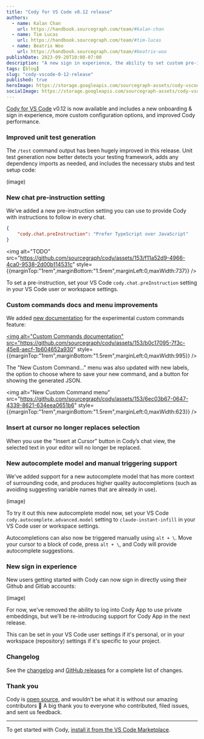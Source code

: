 ```yaml
---
title: "Cody for VS Code v0.12 release"
authors:
  - name: Kalan Chan
    url: https://handbook.sourcegraph.com/team/#kalan-chan
  - name: Tim Lucas
    url: https://handbook.sourcegraph.com/team/#tim-lucas
  - name: Beatrix Woo
    url: https://handbook.sourcegraph.com/team/#beatrix-woo  
publishDate: 2023-09-20T10:00-07:00
description: "A new sign in experience, the ability to set custom pre-instructions, improved unit test generation, and a new autocomplete model."
tags: [blog]
slug: "cody-vscode-0-12-release"
published: true
heroImage: https://storage.googleapis.com/sourcegraph-assets/cody-vscode-0.12.0-og-image.jpg
socialImage: https://storage.googleapis.com/sourcegraph-assets/cody-vscode-0.12.0-og-image.jpg
---
```


[Cody for VS Code](https://marketplace.visualstudio.com/items?itemName=sourcegraph.cody-ai) v0.12 is now available and includes a new onboarding & sign in experience, more custom configuration options, and improved Cody performance.

### Improved unit test generation

The `/test` command output has been hugely improved in this release. Unit test generation now better detects your testing framework, adds any dependency imports as needed, and includes the necessary stubs and test setup code:

(image)

### New chat pre-instruction setting

We’ve added a new pre-instruction setting you can use to provide Cody with instructions to follow in every chat.

```json
{
    "cody.chat.preInstruction": "Prefer TypeScript over JavaScript"
}
```

<img alt="TODO" src="https://github.com/sourcegraph/cody/assets/153/f11a52d9-4966-4ca0-9538-2d00b114531c" style={{marginTop:"1rem",marginBottom:"1.5rem",marginLeft:0,maxWidth:737}} />

To set a pre-instruction, set your VS Code `cody.chat.preInstruction` setting in your VS Code user or workspace settings.

### Custom commands docs and menu improvements

We added [new documentation](https://docs.sourcegraph.com/cody/custom-commands) for the experimental custom commands feature:

<a href="https://docs.sourcegraph.com/cody/custom-commands"><img alt="Custom Commands documentation" src="https://github.com/sourcegraph/cody/assets/153/b0c17095-7f3c-45e8-aecf-1b604652a930" style={{marginTop:"1rem",marginBottom:"1.5rem",marginLeft:0,maxWidth:995}} /></a>

The "New Custom Command…" menu was also updated with new labels, the option to choose where to save your new command, and a button for showing the generated JSON.

<img alt="New Custom Command menu" src="https://github.com/sourcegraph/cody/assets/153/6ec03b67-0647-4339-8621-634eea0651b6" style={{marginTop:"1rem",marginBottom:"1.5rem",marginLeft:0,maxWidth:623}} />

### Insert at cursor no longer replaces selection

When you use the "Insert at Cursor" button in Cody’s chat view, the selected text in your editor will no longer be replaced.

### New autocomplete model and manual triggering support

We've added support for a new autocomplete model that has more context of surrounding code, and produces higher quality autocompletions (such as avoiding suggesting variable names that are already in use).

(image)

To try it out this new autocomplete model now, set your VS Code `cody.autocomplete.advanced.model` setting to `claude-instant-infill` in your VS Code user or workspace settings.

Autocompletions can also now be triggered manually using `alt + \`. Move your cursor to a block of code, press `alt + \`, and Cody will provide autocomplete suggestions. 

### New sign in experience

New users getting started with Cody can now sign in directly using their Github and Gitlab accounts:

(image)

For now, we’ve removed the ability to log into Cody App to use private embeddings, but we’ll be re-introducing support for Cody App in the next release.

This can be set in your VS Code user settings if it's personal, or in your workspace (repository) settings if it's specific to your project.

### Changelog

See the [changelog](https://github.com/sourcegraph/cody/blob/main/vscode/CHANGELOG.md) and [GitHub releases](https://github.com/sourcegraph/cody/releases) for a complete list of changes.

### Thank you

Cody is [open source](https://github.com/sourcegraph/cody), and wouldn’t be what it is without our amazing contributors 💖 A big thank you to everyone who contributed, filed issues, and sent us feedback.

<hr style={{marginTop:"2rem",marginBottom:"2rem"}}/>

To get started with Cody, [install it from the VS Code Marketplace](https://marketplace.visualstudio.com/items?itemName=sourcegraph.cody-ai).
